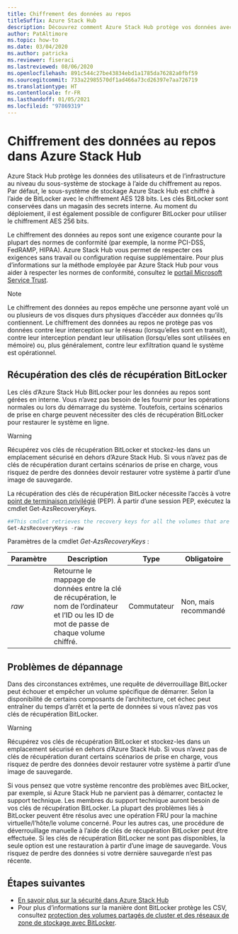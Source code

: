 ```yaml
---
title: Chiffrement des données au repos
titleSuffix: Azure Stack Hub
description: Découvrez comment Azure Stack Hub protège vos données avec le chiffrement au repos.
author: PatAltimore
ms.topic: how-to
ms.date: 03/04/2020
ms.author: patricka
ms.reviewer: fiseraci
ms.lastreviewed: 08/06/2020
ms.openlocfilehash: 891c544c27be43834ebd1a1785da76282a0fbf59
ms.sourcegitcommit: 733a22985570df1ad466a73cd26397e7aa726719
ms.translationtype: HT
ms.contentlocale: fr-FR
ms.lasthandoff: 01/05/2021
ms.locfileid: "97869319"
---
```

# <a name="data-at-rest-encryption-in-azure-stack-hub"></a>Chiffrement des données au repos dans Azure Stack Hub

Azure Stack Hub protège les données des utilisateurs et de l’infrastructure au niveau du sous-système de stockage à l’aide du chiffrement au repos. Par défaut, le sous-système de stockage Azure Stack Hub est chiffré à l’aide de BitLocker avec le chiffrement AES 128 bits. Les clés BitLocker sont conservées dans un magasin des secrets interne. Au moment du déploiement, il est également possible de configurer BitLocker pour utiliser le chiffrement AES 256 bits.

Le chiffrement des données au repos sont une exigence courante pour la plupart des normes de conformité (par exemple, la norme PCI-DSS, FedRAMP, HIPAA). Azure Stack Hub vous permet de respecter ces exigences sans travail ou configuration requise supplémentaire. Pour plus d’informations sur la méthode employée par Azure Stack Hub pour vous aider à respecter les normes de conformité, consultez le [portail Microsoft Service Trust](https://aka.ms/AzureStackCompliance).

> [!NOTE]
> Le chiffrement des données au repos empêche une personne ayant volé un ou plusieurs de vos disques durs physiques d’accéder aux données qu’ils contiennent. Le chiffrement des données au repos ne protège pas vos données contre leur interception sur le réseau (lorsqu’elles sont en transit), contre leur interception pendant leur utilisation (lorsqu’elles sont utilisées en mémoire) ou, plus généralement, contre leur exfiltration quand le système est opérationnel.

## <a name="retrieving-bitlocker-recovery-keys"></a>Récupération des clés de récupération BitLocker

Les clés d’Azure Stack Hub BitLocker pour les données au repos sont gérées en interne. Vous n’avez pas besoin de les fournir pour les opérations normales ou lors du démarrage du système. Toutefois, certains scénarios de prise en charge peuvent nécessiter des clés de récupération BitLocker pour restaurer le système en ligne.  

> [!WARNING]
> Récupérez vos clés de récupération BitLocker et stockez-les dans un emplacement sécurisé en dehors d’Azure Stack Hub. Si vous n’avez pas de clés de récupération durant certains scénarios de prise en charge, vous risquez de perdre des données devoir restaurer votre système à partir d’une image de sauvegarde.

La récupération des clés de récupération BitLocker nécessite l’accès à votre [point de terminaison privilégié](azure-stack-privileged-endpoint.md) (PEP). À partir d’une session PEP, exécutez la cmdlet Get-AzsRecoveryKeys.

```powershell
##This cmdlet retrieves the recovery keys for all the volumes that are encrypted with BitLocker.
Get-AzsRecoveryKeys -raw
```

Paramètres de la cmdlet *Get-AzsRecoveryKeys* :

| Paramètre | Description | Type | Obligatoire |
|---------|---------|---------|---------|
|*raw* | Retourne le mappage de données entre la clé de récupération, le nom de l’ordinateur et l’ID ou les ID de mot de passe de chaque volume chiffré.  | Commutateur | Non, mais recommandé |

## <a name="troubleshoot-issues"></a>Problèmes de dépannage

Dans des circonstances extrêmes, une requête de déverrouillage BitLocker peut échouer et empêcher un volume spécifique de démarrer. Selon la disponibilité de certains composants de l’architecture, cet échec peut entraîner du temps d’arrêt et la perte de données si vous n’avez pas vos clés de récupération BitLocker.

> [!WARNING]
> Récupérez vos clés de récupération BitLocker et stockez-les dans un emplacement sécurisé en dehors d’Azure Stack Hub. Si vous n’avez pas de clés de récupération durant certains scénarios de prise en charge, vous risquez de perdre des données devoir restaurer votre système à partir d’une image de sauvegarde.

Si vous pensez que votre système rencontre des problèmes avec BitLocker, par exemple, si Azure Stack Hub ne parvient pas à démarrer, contactez le support technique. Les membres du support technique auront besoin de vos clés de récupération BitLocker. La plupart des problèmes liés à BitLocker peuvent être résolus avec une opération FRU pour la machine virtuelle/l’hôte/le volume concerné. Pour les autres cas, une procédure de déverrouillage manuelle à l’aide de clés de récupération BitLocker peut être effectuée. Si les clés de récupération BitLocker ne sont pas disponibles, la seule option est une restauration à partir d’une image de sauvegarde. Vous risquez de perdre des données si votre dernière sauvegarde n’est pas récente.

## <a name="next-steps"></a>Étapes suivantes

- [En savoir plus sur la sécurité dans Azure Stack Hub](azure-stack-security-foundations.md)
- Pour plus d’informations sur la manière dont BitLocker protège les CSV, consultez [protection des volumes partagés de cluster et des réseaux de zone de stockage avec BitLocker](/windows/security/information-protection/bitlocker/protecting-cluster-shared-volumes-and-storage-area-networks-with-bitlocker).
